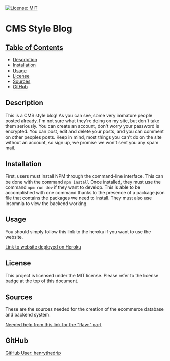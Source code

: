 [![License: MIT](https://img.shields.io/badge/License-MIT-yellow.svg)](https://opensource.org/licenses/MIT)

# CMS Style Blog

## [Table of Contents](#table-of-contents)
  - [Description](#description)
  - [Installation](#installation)
  - [Usage](#usage)
  - [License](#license)
  - [Sources](#sources)
  - [GitHub](#github)

## Description

This is a CMS style blog! As you can see, some very immature people posted already. I'm not sure what they're doing on my site, but don't take them seriously. You can create an account, don't worry your password is encrypted. You can post, edit and delete your posts, and you can comment on other peoples posts. Keep in mind, most things you can't do on the site without an account, so sign up, we promise we won't sent you any spam mail.

## Installation

First, users must install NPM through the command-line interface. This can be done with the command `npm install` Once installed, they must use the command `npm run dev` if they want to develop. This is able to be accomplished with one command thanks to the presence of a package.json file that contains the packages we need to install. They must also use Insomnia to view the backend working. 

## Usage

You should simply follow this link to the heroku if you want to use the website. 

[Link to website deployed on Heroku](https://mod-14-challenge-99fb72dafb88.herokuapp.com/)

## License

This project is licensed under the MIT license.
Please refer to the license badge at the top of this document.

## Sources

These are the sources needed for the creation of the ecommerce database and backend system.

[Needed help from this link for the "Raw:" part](https://stackoverflow.com/questions/46380563/get-only-datavalues-from-sequelize-orm)


## GitHub

[GitHub User: henrythedrip](https://github.com/henrythedrip/)
